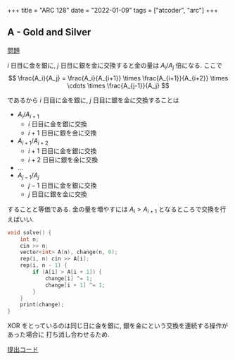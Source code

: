 +++
title = "ARC 128"
date = "2022-01-09"
tags = ["atcoder", "arc"]
+++

## A - Gold and Silver

[問題](https://atcoder.jp/contests/arc128/tasks/arc128_a)

$i$ 日目に金を銀に, $j$ 日目に銀を金に交換すると金の量は $A_i / A_j$ 倍になる.
ここで
$$
\frac{A_i}{A_j} = \frac{A_i}{A_{i+1}} \times \frac{A_{i+1}}{A_{i+2}} \times \cdots \times \frac{A_{j-1}}{A_j}
$$

であるから $i$ 日目に金を銀に, $j$ 日目に銀を金に交換することは

- $A_i / A_{i+1}$
  - $i$ 日目に金を銀に交換
  - $i+1$ 日目に銀を金に交換
- $A_{i+1} / A_{i+2}$
  - $i+1$ 日目に金を銀に交換
  - $i+2$ 日目に銀を金に交換
- ...
- $A_{j-1} / A_j$
  - $j-1$ 日目に金を銀に交換
  - $j$ 日目に銀を金に交換

することと等価である. 金の量を増やすには $A_i > A_{i+1}$ となるところで交換を行えばいい.

```cpp
void solve() {
    int n;
    cin >> n;
    vector<int> A(n), change(n, 0);
    rep(i, n) cin >> A[i];
    rep(i, n - 1) {
        if (A[i] > A[i + 1]) {
            change[i] ^= 1;
            change[i + 1] ^= 1;
        }
    }
    print(change);
}
```

XOR をとっているのは同じ日に金を銀に, 銀を金にという交換を連続する操作があった場合に
打ち消し合わせるため.

[提出コード](https://atcoder.jp/contests/arc128/submissions/28428057)
